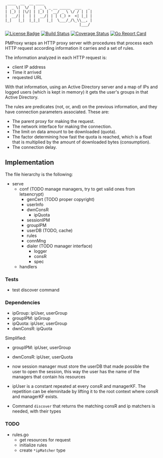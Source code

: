 ```
 ____  __  __ ____                      
|  _ \|  \/  |  _ \ _ __ _____  ___   _ 
| |_) | |\/| | |_) | '__/ _ \ \/ / | | |
|  __/| |  | |  __/| | | (_) >  <| |_| |
|_|   |_|  |_|_|   |_|  \___/_/\_\\__, |
                                  |___/ 
```

[![License Badge](https://img.shields.io/badge/License-AGPL%203%2B-blue.svg)](LICENSE) [![Build Status](https://travis-ci.com/lamg/pmproxy.svg?branch=master)](https://travis-ci.com/lamg/pmproxy) [![Coverage Status](https://coveralls.io/repos/github/lamg/pmproxy/badge.svg?branch=master)](https://coveralls.io/github/lamg/pmproxy?branch=master) [![Go Report Card](https://goreportcard.com/badge/github.com/lamg/pmproxy)](https://goreportcard.com/report/github.com/lamg/pmproxy)

PMProxy wraps an HTTP proxy server with procedures that process each HTTP request according information it carries and a set of rules.

The information analyzed in each HTTP request is:
- client IP address
- Time it arrived
- requested URL

With that information, using an Active Directory server and a map of IPs and logged users (which is kept in memory) it gets
the user's groups in that Active Directory.

The rules are predicates (not, or, and) on the previous information, and they have connection parameters associated. These are:
- The parent proxy for making the request.
- The network interface for making the connection.
- The limit on data amount to be downloaded (quota).
- The factor determining how fast the quota is reached, which is a float that is multiplied by the amount of downloaded bytes (consumption).
- The connection delay.

## Implementation

The file hierarchy is the following:

- serve
  - conf (TODO manage managers, try to get valid ones from letsencrypt)
    - genCert (TODO proper copyright)
    - userInfo
    - dwnConsR
      - ipQuota 
    - sessionIPM
    - groupIPM
    - userDB (TODO, cache)
    - rules 
    - connMng
    - dialer (TODO manager interface)
      - logger
      - consR
      - spec
  - handlers
    
### Tests

- test discover command 

### Dependencies

- ipGroup: ipUser, userGroup
- groupIPM: ipGroup
- ipQuota: ipUser, userGroup
- dwnConsR: ipQuota

Simplified:

- groupIPM: ipUser, userGroup
- dwnConsR: ipUser, userQuota

- now session manager must store the userDB that made possible the user to open the session, this way the user has the name of the managers that contain his resources
- ipUser is a constant repeated at every consR and managerKF. The repetition can be eleminitade by lifting it to the root context where consR and managerKF exists.
- Command `discover` that returns the matching consR and ip matchers is needed, with their types

### TODO

- rules.go
	- get resources for request
	- initialize rules
	- create `*ipMatcher` type
